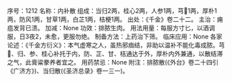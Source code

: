 序号：1212
名称：内补散
组成：当归2两，桂心2两，人参1两，芎1两，厚朴1两，防风1两，甘草1两，白芷1两，桔梗1两。
出处：《千金》卷二十二。
主治：痈疽发背已溃。
加减：None
功效：排脓生肉。
用法用量：每服方寸匕，以酒调服，日3夜2，未愈，更服勿绝。
制备方法：上药治下筛。
临床应用：None
各家论述：《千金方衍义》：本气虚寒之人，虽热邪痼结，非助以温补不能化毒成脓。芎、归、参、桂心补托于内，防、芷、甘、桔通达于外，厚朴内外兼通，以散结滞之气，此膏粱豢养者宜之。
用药禁忌：None
附注：排脓散(《外台》卷二十四引《广济方》)、当归散(《圣济总录》卷一三一)。
